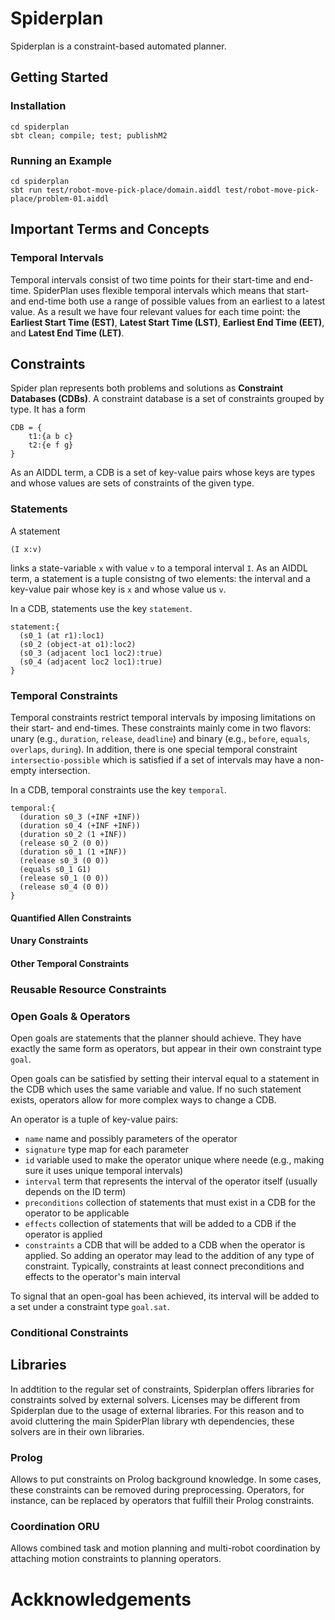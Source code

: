# Spiderplan

Spiderplan is a constraint-based automated planner. 

## Getting Started

### Installation

    cd spiderplan
    sbt clean; compile; test; publishM2

### Running an Example

    cd spiderplan
    sbt run test/robot-move-pick-place/domain.aiddl test/robot-move-pick-place/problem-01.aiddl

## Important Terms and Concepts

### Temporal Intervals

Temporal intervals consist of two time points for their start-time and end-time.
SpiderPlan uses flexible temporal intervals which means that start- and end-time
both use a range of possible values from an earliest to a latest value. As a
result we have four relevant values for each time point: the **Earliest Start
Time (EST)**, **Latest Start Time (LST)**, **Earliest End Time (EET)**, and
**Latest End Time (LET)**.



## Constraints

Spider plan represents both problems and solutions as **Constraint Databases
(CDBs)**.  A constraint database is a set of constraints grouped by type.  It
has a form

    CDB = {
        t1:{a b c}
        t2:{e f g}
    }
    
As an AIDDL term, a CDB is a set of key-value pairs whose keys are types and
whose values are sets of constraints of the given type.

### Statements

A statement

    (I x:v)
    
links a state-variable `x` with value `v` to a temporal interval `I`.  As an
AIDDL term, a statement is a tuple consistng of two elements: the interval and a
key-value pair whose key is `x` and whose value us `v`.

In a CDB, statements use the key `statement`.

    statement:{
      (s0_1 (at r1):loc1)
      (s0_2 (object-at o1):loc2)
      (s0_3 (adjacent loc1 loc2):true)
      (s0_4 (adjacent loc2 loc1):true)
    }


### Temporal Constraints

Temporal constraints restrict temporal intervals by imposing limitations on
their start- and end-times. These constraints mainly come in two flavors: unary
(e.g., `duration`, `release`, `deadline`) and binary (e.g., `before`, `equals`,
`overlaps`, `during`).  In addition, there is one special temporal constraint
`intersectio-possible` which is satisfied if a set of intervals may have a
non-empty intersection.

In a CDB, temporal constraints use the key `temporal`.

    temporal:{
      (duration s0_3 (+INF +INF))
      (duration s0_4 (+INF +INF))
      (duration s0_2 (1 +INF))
      (release s0_2 (0 0))
      (duration s0_1 (1 +INF))
      (release s0_3 (0 0))
      (equals s0_1 G1)
      (release s0_1 (0 0))
      (release s0_4 (0 0))
    }


#### Quantified Allen Constraints

#### Unary Constraints

#### Other Temporal Constraints

### Reusable Resource Constraints

### Open Goals & Operators

Open goals are statements that the planner should achieve. They have exactly the
same form as operators, but appear in their own constraint type `goal`.

Open goals can be satisfied by setting their interval equal to a statement in
the CDB which uses the same variable and value. If no such statement exists,
operators allow for more complex ways to change a CDB.

An operator is a tuple of key-value pairs:

- `name` name and possibly parameters of the operator
- `signature` type map for each parameter
- `id` variable used to make the operator unique where neede (e.g., making sure
  it uses unique temporal intervals)
- `interval` term that represents the interval of the operator itself (usually
  depends on the ID term)
- `preconditions` collection of statements that must exist in a CDB for the operator to be applicable
- `effects` collection of statements that will be added to a CDB if the operator is applied
- `constraints` a CDB that will be added to a CDB when the operator is
  applied. So adding an operator may lead to the addition of any type of
  constraint. Typically, constraints at least connect preconditions and effects
  to the operator's main interval

To signal that an open-goal has been achieved, its interval will be added to a
set under a constraint type `goal.sat`.


### Conditional Constraints

## Libraries

In addtition to the regular set of constraints, Spiderplan offers libraries for
constraints solved by external solvers. Licenses may be different from
Spiderplan due to the usage of external libraries. For this reason and to avoid
cluttering the main SpiderPlan library wth dependencies, these solvers are in
their own libraries. 

### Prolog

Allows to put constraints on Prolog background knowledge. In some cases, these
constraints can be removed during preprocessing. Operators, for instance, can be
replaced by operators that fulfill their Prolog constraints.

### Coordination ORU

Allows combined task and motion planning and multi-robot coordination by
attaching motion constraints to planning operators.

# Ackknowledgements

